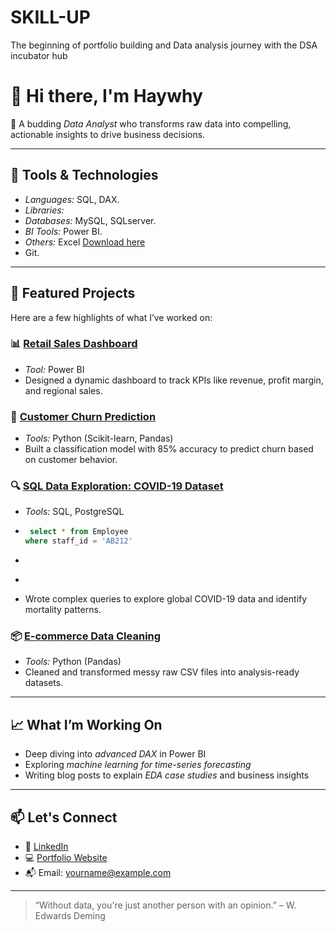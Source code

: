 # SKILL-UP
The beginning of portfolio building and Data analysis journey with the DSA incubator hub 

# 👋 Hi there, I'm Haywhy

🎯 A budding *Data Analyst* who transforms raw data into compelling, actionable insights to drive business decisions.

----

## 🧰 Tools & Technologies

- *Languages:* SQL, DAX.
- *Libraries:* 
- *Databases:* MySQL, SQLserver.
- *BI Tools:* Power BI.
- *Others:* Excel [Download here](https://www.microsoft.com/en-us/microsoft-365/excel)
-  Git.

---

## 🚀 Featured Projects

Here are a few highlights of what I’ve worked on:

### 📊 [Retail Sales Dashboard](https://github.com/yourusername/retail-sales-dashboard)
- *Tool:* Power BI
- Designed a dynamic dashboard to track KPIs like revenue, profit margin, and regional sales.

### 🧠 [Customer Churn Prediction](https://github.com/yourusername/churn-prediction)
- *Tools:* Python (Scikit-learn, Pandas)
- Built a classification model with 85% accuracy to predict churn based on customer behavior.

### 🔍 [SQL Data Exploration: COVID-19 Dataset](https://github.com/yourusername/sql-covid19-analysis)
- *Tools:* SQL, PostgreSQL

- ``` SQL
   select * from Employee
  where staff_id = 'AB212'
- ```
- 
- Wrote complex queries to explore global COVID-19 data and identify mortality patterns.

### 📦 [E-commerce Data Cleaning](https://github.com/yourusername/ecommerce-data-cleaning)
- *Tools:* Python (Pandas)
- Cleaned and transformed messy raw CSV files into analysis-ready datasets.

---

## 📈 What I’m Working On

- Deep diving into *advanced DAX* in Power BI  
- Exploring *machine learning for time-series forecasting*  
- Writing blog posts to explain *EDA case studies* and business insights  

---

## 📫 Let's Connect

- 💼 [LinkedIn](https://www.linkedin.com/in/yourlinkedin)  
- 💻 [Portfolio Website](https://yourwebsite.com)  
- 📬 Email: yourname@example.com  

---

> “Without data, you're just another person with an opinion.” – W. Edwards Deming
